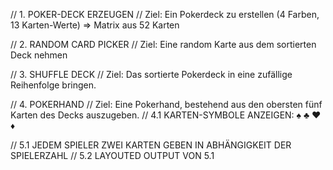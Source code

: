 // 1. POKER-DECK ERZEUGEN
// Ziel: Ein Pokerdeck zu erstellen (4 Farben, 13 Karten-Werte) => Matrix aus 52 Karten

// 2. RANDOM CARD PICKER
// Ziel: Eine random Karte aus dem sortierten Deck nehmen

// 3. SHUFFLE DECK
// Ziel: Das sortierte Pokerdeck in eine zufällige Reihenfolge bringen.

// 4. POKERHAND
// Ziel: Eine Pokerhand, bestehend aus den obersten fünf Karten des Decks auszugeben.
// 4.1 KARTEN-SYMBOLE ANZEIGEN: ♠ ♣ ♥ ♦

// 5.1 JEDEM SPIELER ZWEI KARTEN GEBEN IN ABHÄNGIGKEIT DER SPIELERZAHL
// 5.2 LAYOUTED OUTPUT VON 5.1
